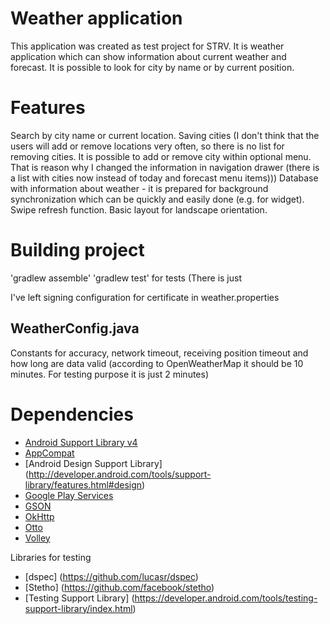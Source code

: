 Weather application
=======

This application was created as test project for STRV. It is weather application which can show information about
current weather and forecast. It is possible to look for city by name or by current position.


Features
========

Search by city name or current location.
Saving cities (I don't think that the users will add or remove locations very often, so there is no list for
removing cities. It is possible to add or remove city within optional menu. That is reason why I changed the
information in navigation drawer (there is a list with cities now instead of today and forecast menu items)))
Database with information about weather - it is prepared for background synchronization which can be quickly and
easily done (e.g. for widget).
Swipe refresh function.
Basic layout for landscape orientation.


Building project
================

'gradlew assemble'
'gradlew test' for tests (There is just

I've left signing configuration for certificate in weather.properties


WeatherConfig.java
------------------

Constants for accuracy, network timeout, receiving position timeout and how long are data valid (according to
OpenWeatherMap it should be 10 minutes. For testing purpose it is just 2 minutes)


Dependencies
============

* [Android Support Library v4](http://developer.android.com/tools/extras/support-library.html)
* [AppCompat](https://developer.android.com/reference/android/support/v7/appcompat/package-summary.html)
* [Android Design Support Library] (http://developer.android.com/tools/support-library/features.html#design)
* [Google Play Services](http://developer.android.com/google/play-services/index.html)
* [GSON](http://code.google.com/p/google-gson/)
* [OkHttp](https://github.com/square/okhttp)
* [Otto](https://github.com/square/otto)
* [Volley](https://android.googlesource.com/platform/frameworks/volley/)

Libraries for testing
* [dspec] (https://github.com/lucasr/dspec)
* [Stetho] (https://github.com/facebook/stetho)
* [Testing Support Library] (https://developer.android.com/tools/testing-support-library/index.html)
